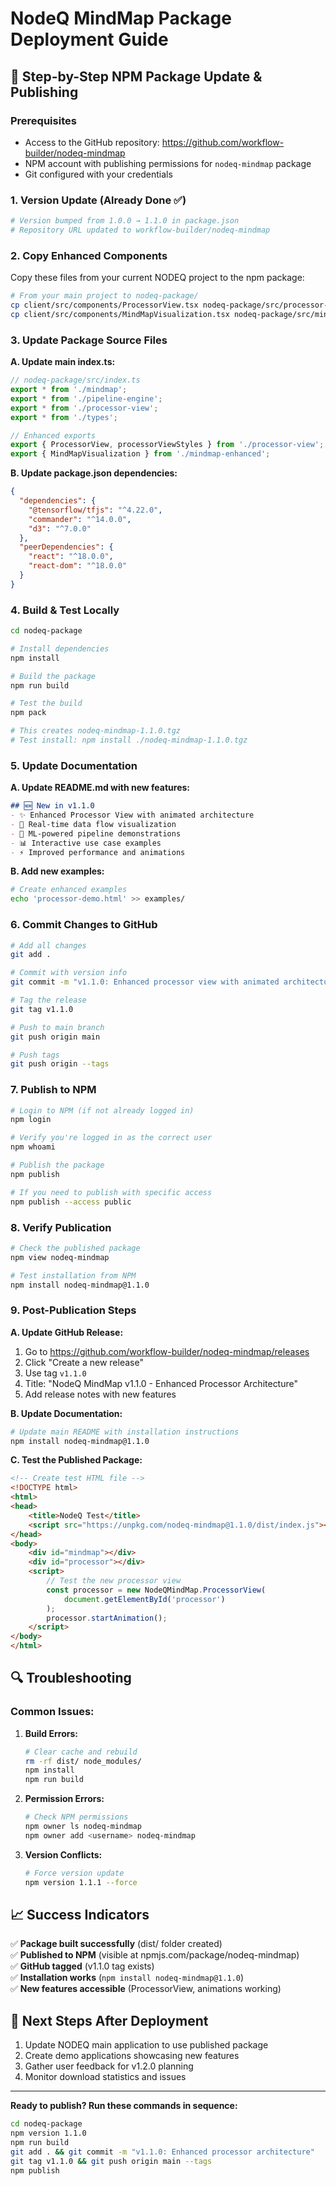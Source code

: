 # NodeQ MindMap Package Deployment Guide

## 🚀 Step-by-Step NPM Package Update & Publishing

### Prerequisites
- Access to the GitHub repository: https://github.com/workflow-builder/nodeq-mindmap
- NPM account with publishing permissions for `nodeq-mindmap` package
- Git configured with your credentials

### 1. Version Update (Already Done ✅)
```bash
# Version bumped from 1.0.0 → 1.1.0 in package.json
# Repository URL updated to workflow-builder/nodeq-mindmap
```

### 2. Copy Enhanced Components
Copy these files from your current NODEQ project to the npm package:

```bash
# From your main project to nodeq-package/
cp client/src/components/ProcessorView.tsx nodeq-package/src/processor-view.ts
cp client/src/components/MindMapVisualization.tsx nodeq-package/src/mindmap-enhanced.ts
```

### 3. Update Package Source Files

**A. Update main index.ts:**
```typescript
// nodeq-package/src/index.ts
export * from './mindmap';
export * from './pipeline-engine';
export * from './processor-view';
export * from './types';

// Enhanced exports
export { ProcessorView, processorViewStyles } from './processor-view';
export { MindMapVisualization } from './mindmap-enhanced';
```

**B. Update package.json dependencies:**
```json
{
  "dependencies": {
    "@tensorflow/tfjs": "^4.22.0", 
    "commander": "^14.0.0",
    "d3": "^7.0.0"
  },
  "peerDependencies": {
    "react": "^18.0.0",
    "react-dom": "^18.0.0"
  }
}
```

### 4. Build & Test Locally

```bash
cd nodeq-package

# Install dependencies
npm install

# Build the package
npm run build

# Test the build
npm pack

# This creates nodeq-mindmap-1.1.0.tgz
# Test install: npm install ./nodeq-mindmap-1.1.0.tgz
```

### 5. Update Documentation

**A. Update README.md with new features:**
```markdown
## 🆕 New in v1.1.0
- ✨ Enhanced Processor View with animated architecture
- 🎯 Real-time data flow visualization
- 🧠 ML-powered pipeline demonstrations
- 📊 Interactive use case examples
- ⚡ Improved performance and animations
```

**B. Add new examples:**
```bash
# Create enhanced examples
echo 'processor-demo.html' >> examples/
```

### 6. Commit Changes to GitHub

```bash
# Add all changes
git add .

# Commit with version info
git commit -m "v1.1.0: Enhanced processor view with animated architecture and ML demonstrations"

# Tag the release
git tag v1.1.0

# Push to main branch
git push origin main

# Push tags
git push origin --tags
```

### 7. Publish to NPM

```bash
# Login to NPM (if not already logged in)
npm login

# Verify you're logged in as the correct user
npm whoami

# Publish the package
npm publish

# If you need to publish with specific access
npm publish --access public
```

### 8. Verify Publication

```bash
# Check the published package
npm view nodeq-mindmap

# Test installation from NPM
npm install nodeq-mindmap@1.1.0
```

### 9. Post-Publication Steps

**A. Update GitHub Release:**
1. Go to https://github.com/workflow-builder/nodeq-mindmap/releases
2. Click "Create a new release"
3. Use tag `v1.1.0`
4. Title: "NodeQ MindMap v1.1.0 - Enhanced Processor Architecture"
5. Add release notes with new features

**B. Update Documentation:**
```bash
# Update main README with installation instructions
npm install nodeq-mindmap@1.1.0
```

**C. Test the Published Package:**
```html
<!-- Create test HTML file -->
<!DOCTYPE html>
<html>
<head>
    <title>NodeQ Test</title>
    <script src="https://unpkg.com/nodeq-mindmap@1.1.0/dist/index.js"></script>
</head>
<body>
    <div id="mindmap"></div>
    <div id="processor"></div>
    <script>
        // Test the new processor view
        const processor = new NodeQMindMap.ProcessorView(
            document.getElementById('processor')
        );
        processor.startAnimation();
    </script>
</body>
</html>
```

## 🔍 Troubleshooting

### Common Issues:

1. **Build Errors:**
   ```bash
   # Clear cache and rebuild
   rm -rf dist/ node_modules/
   npm install
   npm run build
   ```

2. **Permission Errors:**
   ```bash
   # Check NPM permissions
   npm owner ls nodeq-mindmap
   npm owner add <username> nodeq-mindmap
   ```

3. **Version Conflicts:**
   ```bash
   # Force version update
   npm version 1.1.1 --force
   ```

## 📈 Success Indicators

✅ **Package built successfully** (dist/ folder created)  
✅ **Published to NPM** (visible at npmjs.com/package/nodeq-mindmap)  
✅ **GitHub tagged** (v1.1.0 tag exists)  
✅ **Installation works** (`npm install nodeq-mindmap@1.1.0`)  
✅ **New features accessible** (ProcessorView, animations working)  

## 🎯 Next Steps After Deployment

1. Update NODEQ main application to use published package
2. Create demo applications showcasing new features
3. Gather user feedback for v1.2.0 planning
4. Monitor download statistics and issues

---

**Ready to publish? Run these commands in sequence:**

```bash
cd nodeq-package
npm version 1.1.0
npm run build
git add . && git commit -m "v1.1.0: Enhanced processor architecture"
git tag v1.1.0 && git push origin main --tags
npm publish
```